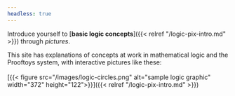 ```yaml
---
headless: true
---
```


Introduce yourself to [**basic logic concepts**]({{< relref
"/logic-pix-intro.md" >}}) through _pictures_.

This site has explanations of concepts at work in mathematical logic
and the Prooftoys system, with interactive pictures like these:
<br>
<br>
[{{< figure src="/images/logic-circles.png" alt="sample logic graphic"
   width="372" height="122">}}]({{< relref "/logic-pix-intro.md" >}})



